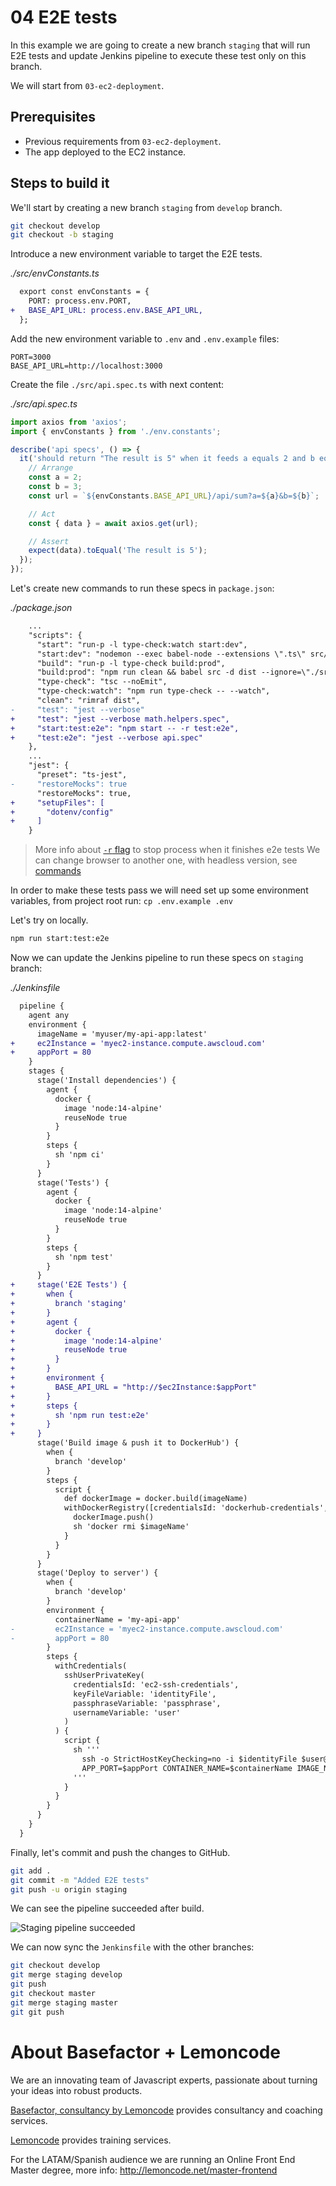 # 04 E2E tests

In this example we are going to create a new branch `staging` that will run E2E tests and update Jenkins pipeline to execute these test only on this branch.

We will start from `03-ec2-deployment`.

## Prerequisites

- Previous requirements from `03-ec2-deployment`.
- The app deployed to the EC2 instance.

## Steps to build it

We'll start by creating a new branch `staging` from `develop` branch.

```bash
git checkout develop
git checkout -b staging
```

Introduce a new environment variable to target the E2E tests.

_./src/envConstants.ts_

```diff
  export const envConstants = {
    PORT: process.env.PORT,
+   BASE_API_URL: process.env.BASE_API_URL,
  };
```

Add the new environment variable to `.env` and `.env.example` files:

```
PORT=3000
BASE_API_URL=http://localhost:3000
```

Create the file `./src/api.spec.ts` with next content:

_./src/api.spec.ts_

```javascript
import axios from 'axios';
import { envConstants } from './env.constants';

describe('api specs', () => {
  it('should return "The result is 5" when it feeds a equals 2 and b equals 3', async () => {
    // Arrange
    const a = 2;
    const b = 3;
    const url = `${envConstants.BASE_API_URL}/api/sum?a=${a}&b=${b}`;

    // Act
    const { data } = await axios.get(url);

    // Assert
    expect(data).toEqual('The result is 5');
  });
});
```

Let's create new commands to run these specs in `package.json`:

_./package.json_

```diff
    ...
    "scripts": {
      "start": "run-p -l type-check:watch start:dev",
      "start:dev": "nodemon --exec babel-node --extensions \".ts\" src/index.ts",
      "build": "run-p -l type-check build:prod",
      "build:prod": "npm run clean && babel src -d dist --ignore=\"./src/**/*.spec.ts\" --extensions \".ts\"",
      "type-check": "tsc --noEmit",
      "type-check:watch": "npm run type-check -- --watch",
      "clean": "rimraf dist",
-     "test": "jest --verbose"
+     "test": "jest --verbose math.helpers.spec",
+     "start:test:e2e": "npm start -- -r test:e2e",
+     "test:e2e": "jest --verbose api.spec"
    },
    ...
    "jest": {
      "preset": "ts-jest",
-     "restoreMocks": true
      "restoreMocks": true,
+     "setupFiles": [
+       "dotenv/config"
+     ]
    }
```

> More info about [`-r` flag](https://github.com/mysticatea/npm-run-all/blob/master/docs/npm-run-all.md#npm-run-all-command) to stop process when it finishes e2e tests
> We can change browser to another one, with headless version, see [commands](https://docs.cypress.io/guides/guides/command-line.html#Commands)

In order to make these tests pass we will need set up some environment variables, from project root run: `cp .env.example .env`

Let's try on locally.

```bash
npm run start:test:e2e
```

Now we can update the Jenkins pipeline to run these specs on `staging` branch:

_./Jenkinsfile_

```diff
  pipeline {
    agent any
    environment {
      imageName = 'myuser/my-api-app:latest'
+     ec2Instance = 'myec2-instance.compute.awscloud.com'
+     appPort = 80
    }
    stages {
      stage('Install dependencies') {
        agent {
          docker {
            image 'node:14-alpine'
            reuseNode true
          }
        }
        steps {
          sh 'npm ci'
        }
      }
      stage('Tests') {
        agent {
          docker {
            image 'node:14-alpine'
            reuseNode true
          }
        }
        steps {
          sh 'npm test'
        }
      }
+     stage('E2E Tests') {
+       when {
+         branch 'staging'
+       }
+       agent {
+         docker {
+           image 'node:14-alpine'
+           reuseNode true
+         }
+       }
+       environment {
+         BASE_API_URL = "http://$ec2Instance:$appPort"
+       }
+       steps {
+         sh 'npm run test:e2e'
+       }
+     }
      stage('Build image & push it to DockerHub') {
        when {
          branch 'develop'
        }
        steps {
          script {
            def dockerImage = docker.build(imageName)
            withDockerRegistry([credentialsId: 'dockerhub-credentials', url: '']) {
              dockerImage.push()
              sh 'docker rmi $imageName'
            }
          }
        }
      }
      stage('Deploy to server') {
        when {
          branch 'develop'
        }
        environment {
          containerName = 'my-api-app'
-         ec2Instance = 'myec2-instance.compute.awscloud.com'
-         appPort = 80
        }
        steps {
          withCredentials(
            sshUserPrivateKey(
              credentialsId: 'ec2-ssh-credentials',
              keyFileVariable: 'identityFile',
              passphraseVariable: 'passphrase',
              usernameVariable: 'user'
            )
          ) {
            script {
              sh '''
                ssh -o StrictHostKeyChecking=no -i $identityFile $user@$ec2Instance \
                APP_PORT=$appPort CONTAINER_NAME=$containerName IMAGE_NAME=$imageName bash < ./scripts/deploy.sh
              '''
            }
          }
        }
      }
    }
  }

```

Finally, let's commit and push the changes to GitHub.

```bash
git add .
git commit -m "Added E2E tests"
git push -u origin staging
```

We can see the pipeline succeeded after build.

![Staging pipeline succeeded](../readme-resources/04-jenkins-staging-succeeded.png)

We can now sync the `Jenkinsfile` with the other branches:

```bash
git checkout develop
git merge staging develop
git push
git checkout master
git merge staging master
git git push
```

# About Basefactor + Lemoncode

We are an innovating team of Javascript experts, passionate about turning your ideas into robust products.

[Basefactor, consultancy by Lemoncode](http://www.basefactor.com) provides consultancy and coaching services.

[Lemoncode](http://lemoncode.net/services/en/#en-home) provides training services.

For the LATAM/Spanish audience we are running an Online Front End Master degree, more info: http://lemoncode.net/master-frontend
